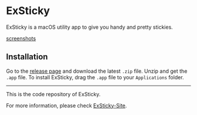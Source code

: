 # ExSticky

ExSticky is a macOS utility app to give you handy and pretty stickies.

[screenshots](https://github.com/Ex-Studio/ExSticky/discussions/3)

## Installation

Go to the [release page](https://github.com/Ex-Studio/ExSticky/releases) and download the latest `.zip` file. Unzip and get the `.app` file. To install ExSticky, drag the `.app` file to your `Applications` folder.

---

This is the code repository of ExSticky. 

For more information, please check [ExSticky-Site](https://ex-studio.github.io/ExSticky-Site/).
